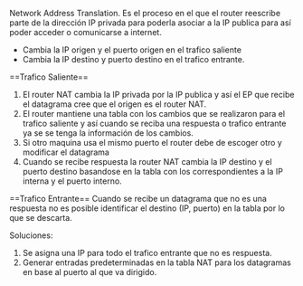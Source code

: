 Network Address Translation.
Es el proceso en el que el router reescribe parte de la dirección IP privada para poderla asociar a la IP publica para así poder acceder o comunicarse a internet.

- Cambia la IP origen y el puerto origen en el trafico saliente
- Cambia la IP destino y puerto destino en el trafico entrante.

==Trafico Saliente==

1. El router NAT cambia la IP privada por la IP publica y así el EP que recibe el datagrama cree que el origen es el router NAT.
2. El router mantiene una tabla con los cambios que se realizaron para el trafico saliente y así cuando se reciba una respuesta o trafico entrante ya se se tenga la información de los cambios.
3. Si otro maquina usa el mismo puerto el router debe de escoger otro y modificar el datagrama 
4. Cuando se recibe respuesta la router NAT cambia la IP destino y el puerto destino basandose en la tabla con los correspondientes a la IP interna y el puerto interno.

==Trafico Entrante==
Cuando se recibe un datagrama que no es una respuesta no es posible identificar el destino (IP, puerto) en la tabla por lo que se descarta.

Soluciones:

1. Se asigna una IP para todo el trafico entrante que no es respuesta.
2. Generar entradas predeterminadas en la tabla NAT para los datagramas en base al puerto al que va dirigido.

